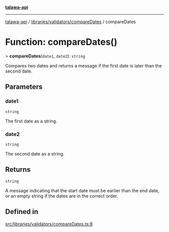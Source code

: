 [**talawa-api**](../../../../README.md)

***

[talawa-api](../../../../modules.md) / [libraries/validators/compareDates](../README.md) / compareDates

# Function: compareDates()

\> **compareDates**(`date1`, `date2`): `string`

Compares two dates and returns a message if the first date is later than the second date.

## Parameters

### date1

`string`

The first date as a string.

### date2

`string`

The second date as a string.

## Returns

`string`

A message indicating that the start date must be earlier than the end date, or an empty string if the dates are in the correct order.

## Defined in

[src/libraries/validators/compareDates.ts:8](https://github.com/PalisadoesFoundation/talawa-api/blob/4b5c74fd36bcfc2e36f3a06b67d517e865c188be/src/libraries/validators/compareDates.ts#L8)
